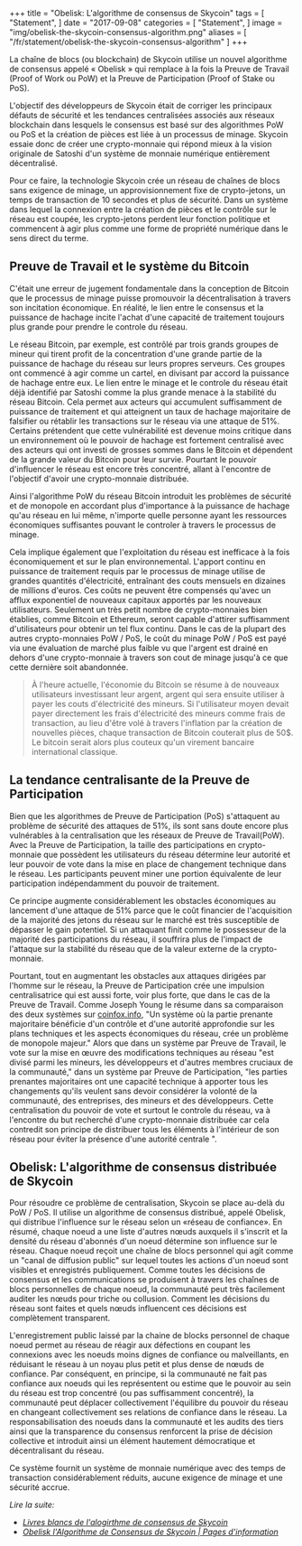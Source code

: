 +++
title = "Obelisk: L'algorithme de consensus de Skycoin"
tags = [
    "Statement",
]
date = "2017-09-08"
categories = [
    "Statement",
]
image = "img/obelisk-the-skycoin-consensus-algorithm.png"
aliases = [
	"/fr/statement/obelisk-the-skycoin-consensus-algorithm"
]
+++

La chaîne de blocs (ou blockchain) de Skycoin utilise un nouvel algorithme de consensus appelé « Obelisk »  qui remplace à la fois la Preuve de Travail (Proof of Work ou PoW) et la Preuve de Participation (Proof of Stake ou PoS).

L'objectif des développeurs de Skycoin était de corriger les principaux défauts de sécurité et les tendances centralisées associés aux réseaux blockchain dans lesquels le consensus est basé sur des algorithmes PoW ou PoS et la création de pièces est liée à un processus de minage. Skycoin essaie donc de créer une crypto-monnaie qui répond mieux à la vision originale de Satoshi d'un système de monnaie numérique entièrement décentralisé.

Pour ce faire, la technologie Skycoin crée un réseau de chaînes de blocs sans exigence de minage, un approvisionnement fixe de crypto-jetons, un temps de transaction de 10 secondes et plus de sécurité. Dans un système dans lequel la connexion entre la création de pièces et le contrôle sur le réseau est coupée, les crypto-jetons perdent leur fonction politique et commencent à agir plus comme une forme de propriété numérique dans le sens direct du terme.

## Preuve de Travail et le système du Bitcoin

C'était une erreur de jugement fondamentale dans la conception de Bitcoin que le processus de minage puisse promouvoir la décentralisation à travers son incitation économique. En réalité, le lien entre le consensus et la puissance de hachage incite l'achat d'une capacité de traitement toujours plus grande pour prendre le controle du réseau.

Le réseau Bitcoin, par exemple, est contrôlé par trois grands groupes de mineur qui tirent profit de la concentration d'une grande partie de la puissance de hachage du réseau sur leurs propres serveurs. Ces groupes ont commencé à agir comme un cartel, en divisant par accord la puissance de hachage entre eux. Le lien entre le minage et le controle du réseau était déjà identifié par Satoshi comme la plus grande menace à la stabilité du réseau Bitcoin. Cela permet aux acteurs qui accumulent suffisamment de puissance de traitement et qui atteignent un taux de hachage majoritaire de falsifier ou rétablir les transactions sur le réseau via une attaque de 51%.
Certains prétendent que cette vulnérabilité est devenue moins critique dans un environnement où le pouvoir de hachage est fortement centralisé avec des acteurs qui ont investi de grosses sommes dans le Bitcoin et dépendent de la grande valeur du Bitcoin pour leur survie. Pourtant le pouvoir d'influencer le réseau est encore très concentré, allant à l'encontre de l'objectif d'avoir une crypto-monnaie distribuée.

Ainsi l'algorithme PoW du réseau Bitcoin introduit les problèmes de sécurité et de monopole en accordant plus d'importance à la puissance de hachage qu'au réseau en lui même, n'importe quelle personne ayant les ressources économiques suffisantes pouvant le controler à travers le processus de minage.

Cela implique également que l'exploitation du réseau est inefficace à la fois économiquement et sur le plan environnemental.
L'apport continu en puissance de traitement requis par le processus de minage utilise de grandes quantités d'électricité, entraînant des couts mensuels
en dizaines de millions d'euros. Ces coûts ne peuvent être compensés qu'avec un afflux exponentiel de nouveaux capitaux apportés par les nouveaux utilisateurs. Seulement un très petit nombre de crypto-monnaies bien établies, comme Bitcoin et Ethereum, seront
capable d'attirer suffisamment d'utilisateurs pour obtenir un tel flux continu. Dans le cas de la plupart des autres crypto-monnaies PoW / PoS, le coût
du minage PoW / PoS est payé via une évaluation de marché plus faible vu que l'argent est drainé en dehors d'une crypto-monnaie à travers son cout de minage jusqu'à ce que cette dernière soit abandonnée.

>À l'heure actuelle, l'économie du Bitcoin se résume à de nouveaux utilisateurs investissant leur argent, argent qui sera ensuite utiliser à payer les couts d'électricité des mineurs. Si l'utilisateur moyen devait payer directement les frais d'électricité des mineurs comme frais de transaction, au lieu d'être volé à travers l'inflation par la création de nouvelles pièces, chaque transaction de Bitcoin couterait plus de 50$. Le bitcoin serait alors plus couteux qu'un virement bancaire international classique.


## La tendance centralisante de la Preuve de Participation

Bien que les algorithmes de Preuve de Participation (PoS) s'attaquent au problème de sécurité des attaques de 51%,
ils sont sans doute encore plus vulnérables à la centralisation que les réseaux de Preuve de Travail(PoW). Avec la Preuve de Participation, la taille des participations en crypto-monnaie que possèdent les utilisateurs du réseau détermine leur autorité et leur pouvoir de vote dans la mise en place de changement technique dans le réseau. Les participants peuvent miner une portion équivalente de leur participation indépendamment du pouvoir de traitement.

Ce principe augmente considérablement les obstacles économiques au lancement d'une attaque de 51% parce que le coût financier de l'acquisition de la majorité des jetons du réseau sur le marché est très susceptible de dépasser le gain potentiel. Si un attaquant finit comme le possesseur de la majorité des participations du réseau, il souffrira plus de l'impact de l'attaque sur la stabilité du réseau que de la valeur externe de la crypto-monnaie.

Pourtant, tout en augmentant les obstacles aux attaques dirigées par l'homme sur le réseau, la Preuve de Participation crée une impulsion centralisatrice qui est aussi forte, voir plus forte, que dans le cas de la Preuve de Travail. Comme Joseph Young le résume dans sa comparaison des deux
systèmes sur [coinfox.info](http://www.coinfox.info/), "Un système où la partie prenante majoritaire bénéficie d'un contrôle et d'une autorité approfondie sur les plans techniques et les aspects économiques du réseau, crée un problème de monopole majeur."
Alors que dans un système par Preuve de Travail, le vote sur la mise en œuvre des modifications techniques au réseau "est divisé parmi les mineurs, les développeurs et d'autres membres cruciaux de la communauté," dans un système par Preuve de Participation, "les parties prenantes majoritaires ont une capacité technique à apporter tous les changements qu'ils veulent sans devoir considérer la volonté de la communauté, des entreprises, des mineurs et des développeurs. Cette centralisation du pouvoir de vote et surtout le controle du réseau, va à l'encontre du but recherché d'une crypto-monnaie distribuée car cela contredit son principe de distribuer tous les éléments à l'intérieur de son réseau pour éviter la présence d'une autorité centrale ".


## Obelisk: L'algorithme de consensus distribuée de Skycoin

Pour résoudre ce problème de centralisation, Skycoin se place au-delà du PoW / PoS.
Il utilise un algorithme de consensus distribué, appelé Obelisk, qui
distribue l'influence sur le réseau selon un «réseau de confiance». En résumé, chaque noeud a une liste d'autres nœuds auxquels il s'inscrit et la densité du réseau d'abonnés d'un noeud détermine son influence sur le
réseau. Chaque noeud reçoit une chaîne de blocs personnel qui agit comme un "canal de diffusion public" sur lequel toutes les actions d'un noeud sont visibles et enregistrés publiquement. Comme toutes les décisions de consensus et les communications se produisent à travers
les chaînes de blocs personnelles de chaque noeud, la communauté peut très facilement auditer les nœuds pour triche ou collusion. Comment les décisions du réseau sont faites et quels nœuds influencent ces décisions est complètement transparent.

L'enregistrement public laissé par la chaine de blocks personnel de chaque noeud permet au réseau de réagir aux défections en coupant les connexions avec les noeuds moins dignes de confiance ou malveillants, en réduisant le réseau à un noyau plus petit et plus dense de nœuds de confiance. Par conséquent, en principe, si la communauté ne fait pas confiance aux noeuds qui les représentent ou estime que le pouvoir au sein du réseau est trop concentré (ou pas suffisamment concentré), la communauté peut déplacer collectivement l'équilibre du pouvoir du réseau en changeant collectivement ses relations de confiance dans le réseau. La responsabilisation des noeuds dans la communauté et les audits des tiers ainsi que la transparence du consensus renforcent la prise de décision collective et introduit ainsi un élément hautement démocratique et décentralisant du réseau.

Ce système fournit un système de monnaie numérique avec des temps de transaction considérablement réduits, aucune exigence de minage et une sécurité accrue.


*Lire la suite:*

* *[Livres blancs de l'alogirthme de consensus de Skycoin](https://www.skycoin.net/whitepapers)*
* *[Obelisk l'Algorithme de Consensus de Skycoin | Pages d'information](/overview/obelisk-skycoin-consensus-algorithm-information-pages/)*
